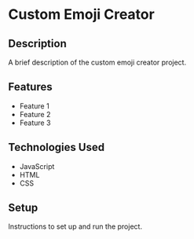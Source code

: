 # Custom Emoji Creator

## Description

A brief description of the custom emoji creator project.

## Features

- Feature 1
- Feature 2
- Feature 3

## Technologies Used

- JavaScript
- HTML
- CSS

## Setup

Instructions to set up and run the project.
